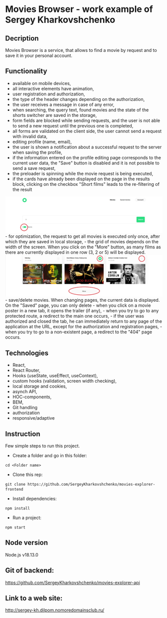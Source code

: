 # Movies Browser - work example of Sergey Kharkovshchenko

## Decription

Movies Browser is a service, that allows to find a movie by request and to save it in your personal account.

## Functionality

- available on mobile devices,
- all interactive elements have animation,
- user registration and authorization,
- the type of the header changes depending on the authorization,
- the user receives a message in case of any error,
- when searching, the query text, found movies and the state of the shorts switcher are saved in the storage,
- form fields are blocked while sending requests, and the user is not able to send a new request until the previous one is completed,
- all forms are validated on the client side, the user cannot send a request with invalid data,
- editing profile (name, email),
- the user is shown a notification about a successful request to the server when saving the profile,
- if the information entered on the profile editing page corresponds to the current user data, the "Save" button is disabled and it is not possible to send a save request,
- the preloader is spinning while the movie request is being executed,
- if the cards have already been displayed on the page in the results block, clicking on the checkbox "Short films" leads to the re-filtering of the result
<img src="./src/images/filter.jpg">
- for optimization, the request to get all movies is executed only once, after which they are saved in local storage,
- the grid of movies depends on the width of the screen. When you click on the "More" button, as many films as there are currently displayed in one row (3, 2 or 5) will be displayed. 
<img src="./src/images/save.jpg">
- save/delete movies. When changing pages, the current data is displayed. On the "Saved" page, you can only delete
- when you click on a movie poster in a new tab, it opens the trailer (if any),
- when you try to go to any protected route, a redirect to the main one occurs,
- if the user was authorized and closed the tab, he can immediately return to any page of the application at the URL, except for the authorization and registration pages,
- when you try to go to a non-existent page, a redirect to the "404" page occurs.

## Technologies

- React,
- React Router,
- Hooks (useState, useEffect, useContext),
- custom hooks (validation, screen width checking),
- local storage and cookies,
- asynch API,
- HOC-components,
- BEM,
- Git handling
- authorization
-  responsive/adaptive

## Instruction

Few simple steps to run this project.

- Create a folder and go in this folder:

```
cd <Folder name>
```

- Clone this rep:

```
git clone https://github.com/SergeyKharkovshchenko/movies-explorer-frontend
```

- Install dependencies:

```
npm install
```

- Run a project:

```
npm start
```

## Node version

Node.js v18.13.0

## Git of backend:
https://github.com/SergeyKharkovshchenko/movies-explorer-api


## Link to a web site:
http://sergey-kh.dilpom.nomoredomainsclub.ru/


